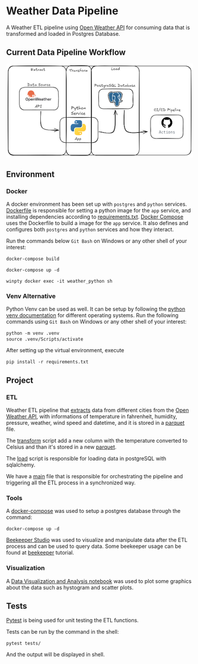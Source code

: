 # Weather Data Pipeline
A Weather ETL pipeline using [Open Weather API](https://openweathermap.org/) for consuming data that is transformed and loaded in Postgres Database.

## Current Data Pipeline Workflow

![Excalidraw Flow](docs/assets/excalidraw_weather_data_pipeline.png)

## Environment

### Docker
A docker environment has been set up with `postgres` and `python` services.
[Dockerfile](Dockerfile) is responsible for setting a python image for the `app` service, and installing dependencies according to [requirements.txt](requirements.txt).
[Docker Compose](docker-compose.yml) uses the Dockerfile to build a image for the `app` service. It also defines and configures both `postgres` and `python` services and how they interact.

Run the commands below `Git Bash` on Windows or any other shell of your interest:
```
docker-compose build
```

```
docker-compose up -d
```

```
winpty docker exec -it weather_python sh
```



### Venv Alternative
Python Venv can be used as well. It can be setup by following the [python venv documentation](https://docs.python.org/3/library/venv.html) for different operating systems.
Run the following commands using `Git Bash` on Windows or any other shell of your interest:

```
python -m venv .venv
source .venv/Scripts/activate
```
After setting up the virtual environment, execute 

```
pip install -r requirements.txt
```

## Project

### ETL
Weather ETL pipeline that [extracts](scripts\extract.py) data from different cities from the [Open Weather API](https://openweathermap.org/), with informations of temperature in fahrenheit, humidity, pressure, weather, wind speed and datetime, and it is stored in a [parquet](data\raw\weather_data.parquet) file.

The [transform](scripts\transform.py) script add a new column with the temperature converted to Celsius and than it's stored in a new [parquet](data\processed\weather_data_transformed.parquet).

The [load](scripts\load.py) script is responsible for loading data in postgreSQL with sqlalchemy.

We have a [main](scripts/main.py) file that is responsible for orchestrating the pipeline and triggering all the ETL process in a synchronized way.

### Tools
A [docker-compose](docker-compose.yml) was used to setup a postgres database through the command:
```
docker-compose up -d
```

[Beekeeper Studio](https://www.beekeeperstudio.io/) was used to visualize and manipulate data after the ETL process and can be used to query data. Some beekeeper usage can be found at [beekeeper](docs/beekeeper/tutorial.md) tutorial.

### Visualization

A [Data Visualization and Analysis notebook](notebooks\data_analysis.ipynb) was used to plot some graphics about the data such as hystogram and scatter plots.


## Tests

[Pytest](https://docs.pytest.org/en/stable/) is being used for unit testing the ETL functions.

Tests can be run by the command in the shell:
```
pytest tests/
```
And the output will be displayed in shell.
